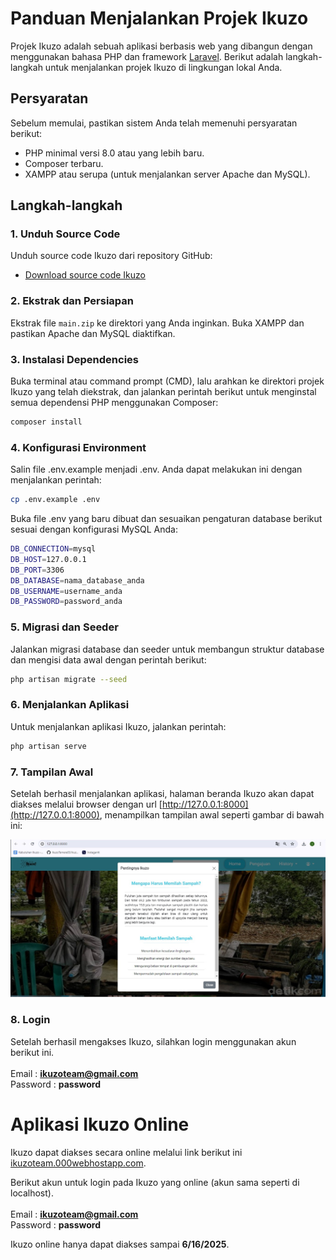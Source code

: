 # Panduan Menjalankan Projek Ikuzo

Projek Ikuzo adalah sebuah aplikasi berbasis web yang dibangun dengan menggunakan bahasa PHP dan framework [Laravel](https://laravel.com/docs). Berikut adalah langkah-langkah untuk menjalankan projek Ikuzo di lingkungan lokal Anda.

## Persyaratan

Sebelum memulai, pastikan sistem Anda telah memenuhi persyaratan berikut:

- PHP minimal versi 8.0 atau yang lebih baru.
- Composer terbaru.
- XAMPP atau serupa (untuk menjalankan server Apache dan MySQL).

## Langkah-langkah

### 1. Unduh Source Code

Unduh source code Ikuzo dari repository GitHub:

- [Download source code Ikuzo](https://github.com/IkuzoTemera03/ikuzoteam/archive/refs/heads/main.zip)

### 2. Ekstrak dan Persiapan

Ekstrak file `main.zip` ke direktori yang Anda inginkan. Buka XAMPP dan pastikan Apache dan MySQL diaktifkan.

### 3. Instalasi Dependencies

Buka terminal atau command prompt (CMD), lalu arahkan ke direktori projek Ikuzo yang telah diekstrak, dan jalankan perintah berikut untuk menginstal semua dependensi PHP menggunakan Composer:

```bash
composer install
```

### 4. Konfigurasi Environment

Salin file .env.example menjadi .env. Anda dapat melakukan ini dengan menjalankan perintah:

```bash
cp .env.example .env
```

Buka file .env yang baru dibuat dan sesuaikan pengaturan database berikut sesuai dengan konfigurasi MySQL Anda:

```bash
DB_CONNECTION=mysql
DB_HOST=127.0.0.1
DB_PORT=3306
DB_DATABASE=nama_database_anda
DB_USERNAME=username_anda
DB_PASSWORD=password_anda
```

### 5. Migrasi dan Seeder

Jalankan migrasi database dan seeder untuk membangun struktur database dan mengisi data awal dengan perintah berikut:

```bash
php artisan migrate --seed
```

### 6. Menjalankan Aplikasi

Untuk menjalankan aplikasi Ikuzo, jalankan perintah:

```bash
php artisan serve
```


### 7. Tampilan Awal

Setelah berhasil menjalankan aplikasi, halaman beranda Ikuzo akan dapat diakses melalui browser dengan url [http://127.0.0.1:8000](http://127.0.0.1:8000), menampilkan tampilan awal seperti gambar di bawah ini:

<img src="https://github.com/IkuzoTemera03/ikuzoteam/blob/main/documentation/images/tampilan-awal.jpg" alt="Hasil running Ikuzo">

### 8. Login

Setelah berhasil mengakses Ikuzo, silahkan login menggunakan akun berikut ini. <br> <br>
Email : <b>ikuzoteam@gmail.com</b> <br>
Password : <b>password</b>

# Aplikasi Ikuzo Online

Ikuzo dapat diakses secara online melalui link berikut ini [ikuzoteam.000webhostapp.com](https://ikuzoteam.000webhostapp.com/). 

Berikut akun untuk login pada Ikuzo yang online (akun sama seperti di localhost). <br> <br>
Email : <b>ikuzoteam@gmail.com</b> <br>
Password : <b>password</b>

Ikuzo online hanya dapat diakses sampai <b>6/16/2025</b>.
